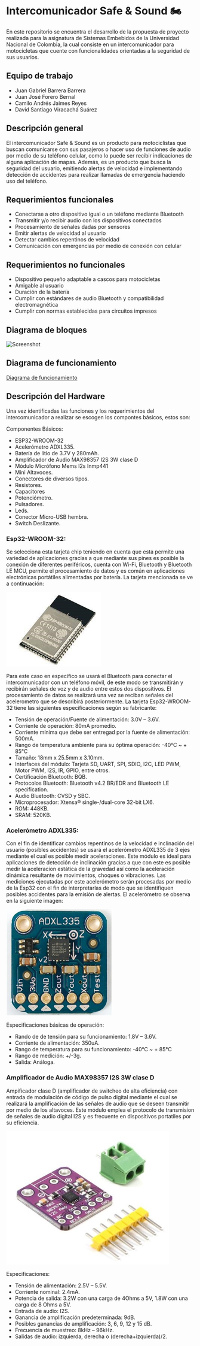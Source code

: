 # Intercomunicador Safe & Sound 🏍
En este repositorio se encuentra el desarrollo de la propuesta de proyecto realizada para la asignatura de Sistemas Embebidos de la Universidad Nacional de Colombia, la cual consiste en un intercomunicador para motocicletas que cuente con funcionalidades orientadas a la seguridad de sus usuarios.

## Equipo de trabajo
* Juan Gabriel Barrera Barrera
* Juan José Forero Bernal
* Camilo Andrés Jaimes Reyes
* David Santiago Viracachá Suárez

## Descripción general
El intercomunicador Safe & Sound es un producto para motociclistas que buscan comunicarse con sus pasajeros o hacer uso de funciones de audio por medio de su teléfono celular, como lo puede ser recibir indicaciones de alguna aplicación de mapas. Además, es un producto que busca la seguridad del usuario, emitiendo alertas de velocidad e implementando detección de accidentes para realizar llamadas de emergencia haciendo uso del teléfono.

## Requerimientos funcionales
* Conectarse a otro dispositivo igual o un teléfono mediante Bluetooth
* Transmitir y/o recibir audio con los dispositivos conectados
* Procesamiento de señales dadas por sensores
* Emitir alertas de velocidad al usuario
* Detectar cambios repentinos de velocidad
* Comunicación con emergencias por medio de conexión con celular

## Requerimientos no funcionales
* Dispositivo pequeño adaptable a cascos para motocicletas
* Amigable al usuario
* Duración de la batería
* Cumplir con estándares de audio Bluetooth y compatibilidad electromagnética
* Cumplir con normas establecidas para circuitos impresos

## Diagrama de bloques
![Screenshot](/Imagenes/DiagramaBloques.png)

## Diagrama de funcionamiento
[Diagrama de funcionamiento](Imagenes/Funcionamiento_safe_and_sound.pdf)


## Descripción del Hardware
Una vez identificadas las funciones y los requerimientos del intercomunicador a realizar se escogen los compontes básicos, estos son:

Componentes Básicos:
* ESP32-WROOM-32
* Acelerómetro ADXL335.
* Batería de litio de 3.7V y 280mAh.
* Amplificador de Audio MAX98357 I2S 3W clase D
* Módulo Micrófono Mems I2s Inmp441
* Mini Altavoces.
* Conectores de diversos tipos.
* Resistores.
* Capacitores
* Potenciómetro.
* Pulsadores.
* Leds.
* Conector Micro-USB hembra.
* Switch Deslizante.

### Esp32-WROOM-32:

Se selecciona esta tarjeta chip teniendo en cuenta que esta permite una variedad de aplicaciones gracias a que mediante sus pines es posible la conexión de diferentes periféricos, cuenta con Wi-Fi, Bluetooth y Bluetooth LE MCU, permite el procesamiento de datos y es común en aplicaciones electrónicas portátiles alimentadas por batería. La tarjeta mencionada se ve a continuación:

![Screenshot](/Imagenes/ESP32.jpg)


Para este caso en específico se usará el Bluetooth para conectar el intercomunicador con un teléfono móvil, de este modo se transmitirán y recibirán señales de voz y de audio entre estos dos dispositivos. El procesamiento de datos se realizará una vez se reciban señales del acelerometro que se describirá posteriormente.
La tarjeta Esp32-WROOM-32 tiene las siguientes especificaciones según su fabricante: 
* Tensión de operación/Fuente de alimentación: 3.0V – 3.6V.
* Corriente de operación: 80mA promedio.
* Corriente mínima que debe ser entregad por la fuente de alimentación:  500mA.
* Rango de temperatura ambiente para su óptima operación: -40°C ~ + 85°C 
* Tamaño: 18mm x 25.5mm x 3.10mm.
* Interfaces del módulo: Tarjeta SD, UART, SPI, SDIO, I2C, LED PWM, Motor PWM, I2S, IR, GPIO, entre otros.
* Certificación Bluetooth: BQB.
* Protocolos Bluetooth: Bluetooth v4.2 BR/EDR and Bluetooth LE specification.
* Audio Bluetooth: CVSD y SBC.
* Microprocesador: Xtensa® single-/dual-core 32-bit LX6.
* ROM: 448KB.
* SRAM: 520KB.

### Acelerómetro ADXL335:
Con el fin de identificar cambios repentinos de la velocidad e inclinación del usuario (posibles accidentes) se usará el acelerómetro ADXL335 de 3 ejes mediante el cual es posible medir aceleraciones. Este módulo es ideal para aplicaciones de detección de inclinación gracias a que con este es posible medir la aceleracion estática de la gravedad así como la aceleración dinámica resultante de movimientos, choques o vibraciones. Las mediciones ejecutadas por este acelerómetro serán procesadas por medio de la Esp32 con el fin de interpretarlas de modo que se identifiquen posibles accidentes para la emisión de alertas. El acelerómetro se observa en la siguiente imagen: 

![Screenshot](/Imagenes/Acelerometro.jpg)
 
Especificaciones básicas de operación:
* Rando de de tensión para su funcionamiento: 1.8V – 3.6V.
* Corriente de alimentación: 350uA.
* Rango de temperatura para su funcionamiento: -40°C ~ + 85°C
* Rango de medición: +/-3g.
* Salida: Análoga.

### Amplificador de Audio MAX98357 I2S 3W clase D
Ampificador clase D (amplificador de switcheo de alta eficiencia) con entrada de modulación de código de pulso digital mediante el cual se realizará la amplificación de las señales de audio que se deseen transmitir por medio de los altavoces. Este módulo emplea el protocolo de transmision de señales de audio digital I2S y es frecuente en dispositivos portatiles por su eficiencia.

![Screenshot](/Imagenes/Amplificador.jpg)

Especificaciones: 
* Tensión de alimentación: 2.5V – 5.5V.
* Corriente nominal: 2.4mA.
* Potencia de salida: 3.2W con una carga de 4Ohms a 5V, 1.8W con una carga de 8 Ohms a 5V.
* Entrada de audio: I2S.
* Ganancia de amplificación predeterminada: 9dB.
* Posibles ganancias de amplificación: 3, 6, 9, 12 y 15 dB.
* Frecuencia de muestreo: 8kHz – 96kHz.
* Salidas de audio: izquierda, derecha o (derecha+izquierda)/2.

